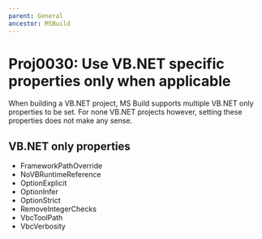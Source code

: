 ```yaml
---
parent: General
ancestor: MSBuild
---
```


# Proj0030: Use VB.NET specific properties only when applicable
When building a VB.NET project, MS Build supports multiple VB.NET only
properties to be set. For none VB.NET projects however, setting these
properties does not make any sense.

## VB.NET only properties
- FrameworkPathOverride
- NoVBRuntimeReference
- OptionExplicit
- OptionInfer
- OptionStrict
- RemoveIntegerChecks
- VbcToolPath
- VbcVerbosity
